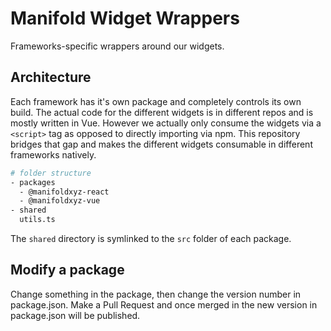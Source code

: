 # Manifold Widget Wrappers

Frameworks-specific wrappers around our widgets.

## Architecture
Each framework has it's own package and completely controls its own build. The actual code for the different widgets is in different repos and is mostly written in Vue. However we actually only consume the widgets via a `<script>` tag as opposed to directly importing via npm. This repository bridges that gap and makes the different widgets consumable in different frameworks natively.


```sh
# folder structure
- packages
  - @manifoldxyz-react
  - @manifoldxyz-vue
- shared
  utils.ts
```

The `shared` directory is symlinked to the `src` folder of each package.

## Modify a package
Change something in the package, then change the version number in package.json. Make a Pull Request and once merged in the new version in package.json will be published.
